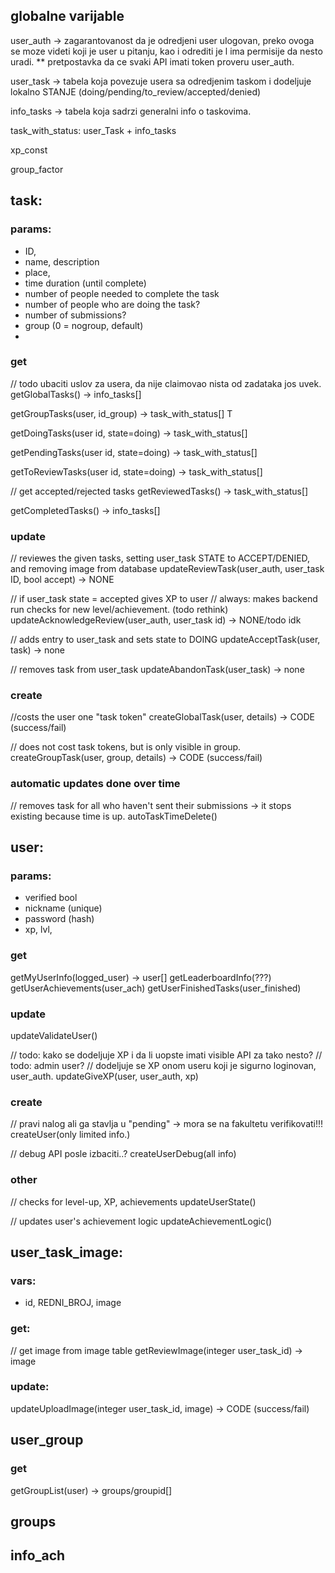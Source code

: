 ## globalne varijable

user_auth -> zagarantovanost da je odredjeni user ulogovan, preko ovoga se moze videti koji je user u pitanju, kao i odrediti je l ima permisije da nesto uradi.
** pretpostavka da ce svaki API imati token proveru user_auth.

user_task -> tabela koja povezuje usera sa odredjenim taskom i dodeljuje lokalno STANJE (doing/pending/to_review/accepted/denied)

info_tasks -> tabela koja sadrzi generalni info o taskovima.

task_with_status: user_Task + info_tasks

xp_const

group_factor

## task:
### params:
- ID,
- name, description
- place, 
- time duration (until complete)
- number of people needed to complete the task
- number of people who are doing the task?
- number of submissions?
- group (0 = nogroup, default)
- 

### get
// todo ubaciti uslov za usera, da nije claimovao nista od zadataka jos uvek.
getGlobalTasks() -> info_tasks[]


getGroupTasks(user, id_group) -> task_with_status[]     T


getDoingTasks(user id, state=doing) -> task_with_status[]

getPendingTasks(user id, state=doing) -> task_with_status[]

getToReviewTasks(user id, state=doing) -> task_with_status[]


// get accepted/rejected tasks
getReviewedTasks() -> task_with_status[]

getCompletedTasks() -> info_tasks[]

### update

// reviewes the given tasks, setting user_task STATE to ACCEPT/DENIED, and removing image from database
updateReviewTask(user_auth, user_task ID, bool accept) -> NONE

// if user_task state = accepted gives XP to user 
// always: makes backend run checks for new level/achievement. (todo rethink)
updateAcknowledgeReview(user_auth, user_task id) -> NONE/todo idk

// adds entry to user_task and sets state to DOING
updateAcceptTask(user, task) -> none

// removes task from user_task
updateAbandonTask(user_task) -> none

### create
//costs the user one "task token"
createGlobalTask(user, details) -> CODE (success/fail)

// does not cost task tokens, but is only visible in group.
createGroupTask(user, group, details) -> CODE (success/fail)

### automatic updates done over time

// removes task for all who haven't sent their submissions -> it stops existing because time is up.
autoTaskTimeDelete()

## user:
### params:
- verified bool
- nickname (unique)
- password (hash)
- xp, lvl, 


### get
getMyUserInfo(logged_user) -> user[]
getLeaderboardInfo(???)
getUserAchievements(user_ach)
getUserFinishedTasks(user_finished)

### update

updateValidateUser()

// todo: kako se dodeljuje XP i da li uopste imati visible API za tako nesto?
// todo: admin user?
// dodeljuje se XP onom useru koji je sigurno loginovan, user_auth.
updateGiveXP(user, user_auth, xp)

### create 
// pravi nalog ali ga stavlja u "pending" -> mora se na fakultetu verifikovati!!!
createUser(only limited info.)

// debug API posle izbaciti..?
createUserDebug(all info)

### other
// checks for level-up, XP, achievements
updateUserState()

// updates user's achievement logic 
updateAchievementLogic()


## user_task_image:
### vars:
- id, REDNI_BROJ, image

### get:

// get image from image table
getReviewImage(integer user_task_id) -> image

### update:

updateUploadImage(integer user_task_id, image) -> CODE (success/fail)

## user_group

### get
getGroupList(user) -> groups/groupid[]

## groups

## info_ach





